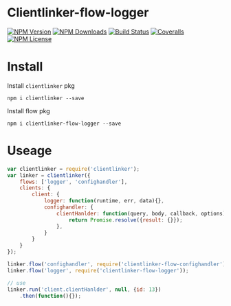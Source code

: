 Clientlinker-flow-logger
========================

[![NPM Version][npm-image]][npm-url]
[![NPM Downloads][downloads-image]][npm-url]
[![Build Status][travis-image]][travis-url]
[![Coveralls][coveralls-image]][coveralls-url]
[![NPM License][license-image]][npm-url]


# Install

Install `clientlinker` pkg

```shell
npm i clientlinker --save
```

Install flow pkg

```shell
npm i clientlinker-flow-logger --save
```


# Useage

```javascript
var clientlinker = require('clientlinker');
var linker = clientlinker({
    flows: ['logger', 'confighandler'],
    clients: {
        client: {
            logger: function(runtime, err, data){},
            confighandler: {
                clientHanlder: function(query, body, callback, options) {
                    return Promise.resolve({result: {}});
                },
            }
        }
    }
});

linker.flow('confighandler', require('clientlinker-flow-confighandler'));
linker.flow('logger', require('clientlinker-flow-logger'));

// use
linker.run('client.clientHanlder', null, {id: 13})
    .then(function(){});
```


[npm-image]: http://img.shields.io/npm/v/clientlinker-flow-logger.svg
[downloads-image]: http://img.shields.io/npm/dm/clientlinker-flow-logger.svg
[npm-url]: https://www.npmjs.org/package/clientlinker-flow-logger
[travis-image]: http://img.shields.io/travis/Bacra/node-clientlinker-flow-logger/master.svg?label=linux
[travis-url]: https://travis-ci.org/Bacra/node-clientlinker-flow-logger
[coveralls-image]: https://img.shields.io/coveralls/Bacra/node-clientlinker-flow-logger.svg
[coveralls-url]: https://coveralls.io/github/Bacra/node-clientlinker-flow-logger
[license-image]: http://img.shields.io/npm/l/clientlinker-flow-logger.svg
